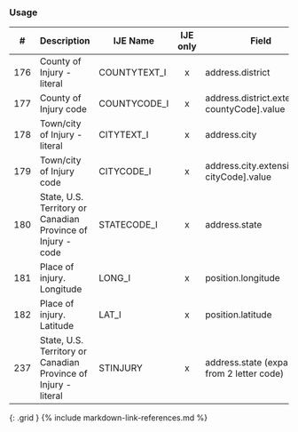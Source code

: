 ### Usage


| **#** |  **Description**   |  **IJE Name**   | IJE only |  **Field**  |  **Type**  | **Value Set**  |
| :---------: | ------------- | ------------ | :----------: |---------- | -------- | -------- |
| 176 | County of Injury - literal | COUNTYTEXT_I| x|address.district | string |  | 
| 177 | County of Injury code | COUNTYCODE_I| x|address.district.extension[ countyCode].value | integer | see [CountyCodes] | 
| 178 | Town/city of Injury - literal | CITYTEXT_I| x|address.city | string |  | 
| 179 | Town/city of Injury code | CITYCODE_I| x|address.city.extension[ cityCode].value | integer | see [CityCodes] | 
| 180 | State, U.S. Territory or Canadian Province of Injury - code | STATECODE_I| x|address.state | string | [StatesTerritoriesProvincesVS] | 
| 181 | Place of injury. Longitude | LONG_I| x|position.longitude | float |  | 
| 182 | Place of injury. Latitude | LAT_I| x|position.latitude | float |  | 
| 237 | State, U.S. Territory or Canadian Province of Injury - literal | STINJURY| x|address.state (expanded from 2 letter code) | string | See [StateLiterals] | 
{: .grid }
{% include markdown-link-references.md %}
